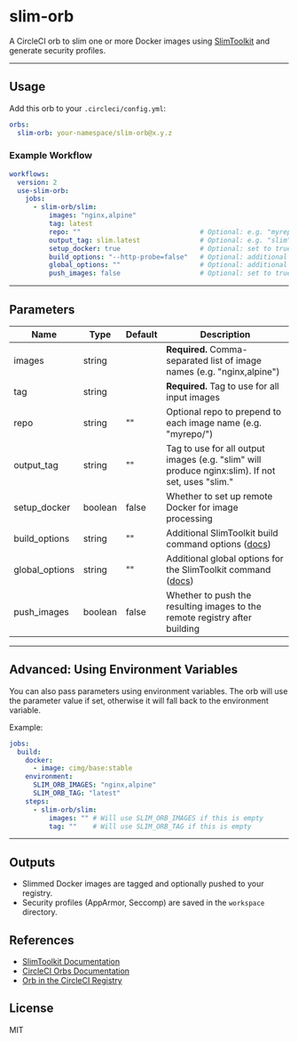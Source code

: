 # slim-orb

A CircleCI orb to slim one or more Docker images using [SlimToolkit](https://github.com/slimtoolkit/slim) and generate security profiles.

---

## Usage

Add this orb to your `.circleci/config.yml`:

```yaml
orbs:
  slim-orb: your-namespace/slim-orb@x.y.z
```

### Example Workflow

```yaml
workflows:
  version: 2
  use-slim-orb:
    jobs:
      - slim-orb/slim:
          images: "nginx,alpine"
          tag: latest
          repo: ""                              # Optional: e.g. "myrepo/"
          output_tag: slim.latest               # Optional: e.g. "slim" or "slim.latest"
          setup_docker: true                    # Optional: set to true to use remote Docker
          build_options: "--http-probe=false"   # Optional: additional SlimToolkit build options
          global_options: ""                    # Optional: additional global SlimToolkit options
          push_images: false                    # Optional: set to true to push images after build
```

---

## Parameters

| Name           | Type     | Default | Description                                                                                  |
|----------------|----------|---------|----------------------------------------------------------------------------------------------|
| images         | string   |         | **Required.** Comma-separated list of image names (e.g. "nginx,alpine")                      |
| tag            | string   |         | **Required.** Tag to use for all input images                                                |
| repo           | string   | ""      | Optional repo to prepend to each image name (e.g. "myrepo/")                                 |
| output_tag     | string   | ""      | Tag to use for all output images (e.g. "slim" will produce nginx:slim). If not set, uses "slim.<tag>" |
| setup_docker   | boolean  | false   | Whether to set up remote Docker for image processing                                         |
| build_options  | string   | ""      | Additional SlimToolkit build command options ([docs](https://github.com/slimtoolkit/slim?tab=readme-ov-file#build-command-options)) |
| global_options | string   | ""      | Additional global options for the SlimToolkit command ([docs](https://github.com/slimtoolkit/slim?tab=readme-ov-file#usage-details)) |
| push_images    | boolean  | false   | Whether to push the resulting images to the remote registry after building                   |

---

## Advanced: Using Environment Variables

You can also pass parameters using environment variables. The orb will use the parameter value if set, otherwise it will fall back to the environment variable.

Example:

```yaml
jobs:
  build:
    docker:
      - image: cimg/base:stable
    environment:
      SLIM_ORB_IMAGES: "nginx,alpine"
      SLIM_ORB_TAG: "latest"
    steps:
      - slim-orb/slim:
          images: "" # Will use SLIM_ORB_IMAGES if this is empty
          tag: ""    # Will use SLIM_ORB_TAG if this is empty
```

---

## Outputs

- Slimmed Docker images are tagged and optionally pushed to your registry.
- Security profiles (AppArmor, Seccomp) are saved in the `workspace` directory.

## References

- [SlimToolkit Documentation](https://github.com/slimtoolkit/slim)
- [CircleCI Orbs Documentation](https://circleci.com/docs/orb-intro/)
- [Orb in the CircleCI Registry](https://circleci.com/developer/orbs/orb/megalucio/slim-orb)

## License

MIT

